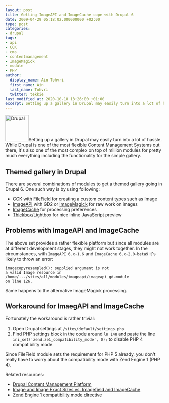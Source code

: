 ```yaml
---
layout: post
title: Getting ImageAPI and ImageCache cope with Drupal 6
date: 2009-04-29 05:18:02.000000000 +02:00
type: post
categories:
- drupal
tags:
- api
- CCK
- cms
- contentmanagement
- ImageMagick
- module
- PHP
author:
  display_name: Ain Tohvri
  first_name: Ain
  last_name: Tohvri
  twitter: tekkie
last_modified_at: 2020-10-18 13:26:00 +01:00
excerpt: Setting up a gallery in Drupal may easily turn into a lot of hassle. While Drupal is one of the most flexible Content Management Systems out there, it's also one of the most complex.
---
```

<img class="teaser-image--left" title="Drupal" src="{{ site.baseurl }}/assets/imagecache_sample.png" alt="Drupal" width="74" height="84">Setting up a gallery in Drupal may easily turn into a lot of hassle. While Drupal is one of the most flexible Content Management Systems out there, it's also one of the most complex on top of million modules for pretty much everything including the functionality for the simple gallery.<!--more-->

## Themed gallery in Drupal

There are several combinations of modules to get a themed gallery going in Drupal 6. One such way is by using following:

- [CCK](https://drupal.org/project/cck) with [FileField](https://drupal.org/project/filefield) for creating a custom content types such as Image
- [ImageAPI](https://drupal.org/project/imageapi) with GD2 or [ImageMagick](https://imagemagick.org "ImageMagick® is a software suite to create, edit, and compose bitmap images") for raw work on images
- [ImageCache](https://drupal.org/project/imagecache "ImageCache allows you to setup presets for image processing") for processing preferences
- [Thickbox](https://drupal.org/project/thickbox "ThickBox is a webpage UI dialog widget written in JavaScript on top of the jQuery library")/Lightbox for nice inline JavaScript preview

## Problems with ImageAPI and ImageCache

The above set provides a rather flexible platform but since all modules are at different development stages, they might not work together. In the circumstances, with `ImageAPI 6.x-1.6` and `ImageCache 6.x-2.0-beta9` it's likely to throw an error:

```
imagecopyresampled(): supplied argument is not
a valid Image resource in
/home/.../sites/all/modules/imageapi/imageapi_gd.module
on line 126.
```

Same happens to the alternative ImageMagick processing.

## Workaround for ImaegAPI and ImageCache

Fortunately the workaround is rather trivial:

1. Open Drupal settings at `/sites/default/settings.php`
2. Find PHP settings block in the code around `ln 148` and paste the line `ini_set('zend.ze1_compatibility_mode', 0);` to disable PHP 4 compatibility mode.

Since FileField module sets the requirement for PHP 5 already, you don't really have to worry about the compatibility mode with Zend Engine 1 (PHP 4).

Related resources:

- [Drupal Content Management Platform](https://www.drupal.org "Drupal open source content management platform")
- <a href="http://www.lullabot.com/articles/image_and_image_exact_sizes_vs_imagefield_and_imagecache">Image and Image Exact Sizes vs. Imagefield and ImageCache</a>
- <a title="ze1-compatibility-mode" href="http://ee.php.net/manual/en/ini.core.php#ini.zend.ze1-compatibility-mode">Zend Engine 1 compatibility mode directive</a>
